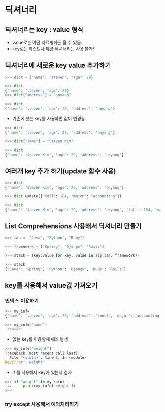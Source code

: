 # 딕셔너리

## 딕셔너리는 key : value 형식
* value로는 어떤 자료형이든 올 수 있음.
* key로는 리스트나 튜플 딕셔너리는 사용 불가!

## 딕셔너리에 새로운 key value 추가하기
~~~python
>>> dict = {"name": "steven", "age": 29}

>>> dict
{'name': 'steven', 'age': 29}
>>> dict["address"] = "anyang"

>>> dict
{'name': 'steven', 'age': 29, 'address': 'anyang'}
~~~
* 기존에 있는 key를 사용하면 값이 변경됨.
~~~python
>>> dict
{'name': 'steven', 'age': 29, 'address': 'anyang'}

>>> dict["name"] = "Steven Kim"

>>> dict
{'name': 'Steven Kim', 'age': 29, 'address': 'anyang'}
~~~

## 여러개 key 추가 하기(update 함수 사용)
~~~python
>>> dict
{'name': 'Steven Kim', 'age': 29, 'address': 'anyang'}

>>> dict.update({"tall": 184, "major": "accounting"})

>>> dict
{'name': 'Steven Kim', 'age': 29, 'address': 'anyang', 'tall': 184, 'major': 'accounting'}
~~~

## List Comprehensions 사용해서 딕셔너리 만들기
~~~python
>>> lan = ["Java", "Python", "Ruby"]

>>> framework = ["Spring", "Django", "Rails"]

>>> stack = {key:value for key, value in zip(lan, framework)}

>>> stack
{'Java': 'Spring', 'Python': 'Django', 'Ruby': 'Rails'}
~~~

## key를 사용해서 value값 가져오기

### 인덱스 이용하기
~~~python
>>> my_info
{'name': 'steven', 'age': 29, 'address': 'seoul', 'major': 'accounting'}

>>> my_info["name"]
'steven'
~~~

* 없는 key를 이용할때 에러 발생
~~~python
>>> my_info["weight"]
Traceback (most recent call last):
  File "<stdin>", line 1, in <module>
KeyError: 'weight'
~~~

* if 를 사용해서 key가 있는지 검사
~~~python
>>> if "weight" in my_info:
...     print(my_info["weight"])
>>>
~~~

### try except 사용해서 예외처리하기
~~~
